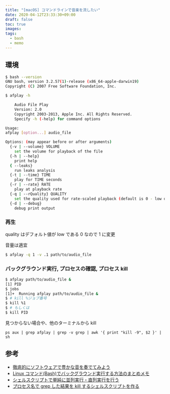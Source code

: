 ```yaml
---
title: "[macOS] コマンドラインで音楽を流したい"
date: 2020-04-12T23:33:30+09:00
draft: false
toc: true
images:
tags:
  - bash
  - memo
---
```


## 環境

```bash
$ bash --version
GNU bash, version 3.2.57(1)-release (x86_64-apple-darwin19)
Copyright (C) 2007 Free Software Foundation, Inc.
```

```bash
$ afplay -h

    Audio File Play
    Version: 2.0
    Copyright 2003-2013, Apple Inc. All Rights Reserved.
    Specify -h (-help) for command options

Usage:
afplay [option...] audio_file

Options: (may appear before or after arguments)
  {-v | --volume} VOLUME
    set the volume for playback of the file
  {-h | --help}
    print help
  { --leaks}
    run leaks analysis
  {-t | --time} TIME
    play for TIME seconds
  {-r | --rate} RATE
    play at playback rate
  {-q | --rQuality} QUALITY
    set the quality used for rate-scaled playback (default is 0 - low quality, 1 - high quality)
  {-d | --debug}
    debug print output
```

### 再生

quality はデフォルト値が low である 0 なので 1 に変更

音量は適宜

```bash
$ afplay -q 1 -v .1 path/to/audio_file
```

### バックグラウンド実行, プロセスの確認, プロセス kill

```bash
$ afplay path/to/audio_file &
[1] PID
$ jobs
[1]+  Running afplay path/to/audio_file &
$ # kill %ジョブ番号
$ kill %1
$ # もしくは
$ kill PID
```

見つからない場合や、他のターミナルから kill

```
ps aux | grep afplay | grep -v grep | awk '{ print "kill -9", $2 }' | sh
```

## 参考

- [徹底的にソフトウェアで豊かな音を奏でてみよう](https://zariganitosh.hatenablog.jp/entry/20100908/itunes)
- [Linux コマンド(Bash)でバックグラウンド実行する方法のまとめメモ](https://qiita.com/inosy22/items/341cfc589494b8211844)
- [シェルスクリプトで単純に並列実行・直列実行を行う](https://qiita.com/nyango/items/7b6b719f248b2ee8d379)
- [プロセス名で grep した結果を kill するシェルスクリプトを作る](https://qiita.com/masarufuruya/items/409679c1006980ef1b60)
